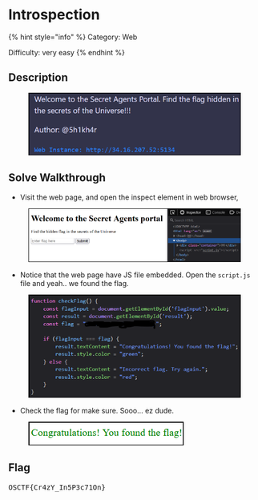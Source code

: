 # Introspection

{% hint style="info" %}
Category: Web

Difficulty: very easy
{% endhint %}

## Description

<figure><img src="../../.gitbook/assets/image (10).png" alt=""><figcaption></figcaption></figure>

## Solve Walkthrough

* Visit the web page, and open the inspect element in web browser,

<figure><img src="../../.gitbook/assets/image (11).png" alt=""><figcaption></figcaption></figure>

* Notice that the web page have JS file embedded. Open the `script.js` file and yeah.. we found the flag.

<figure><img src="../../.gitbook/assets/image (12).png" alt=""><figcaption></figcaption></figure>

* Check the flag for make sure. Sooo... ez dude.

<figure><img src="../../.gitbook/assets/image (13).png" alt=""><figcaption></figcaption></figure>

## Flag

<kbd>OSCTF{Cr4zY\_In5P3c71On}</kbd>
